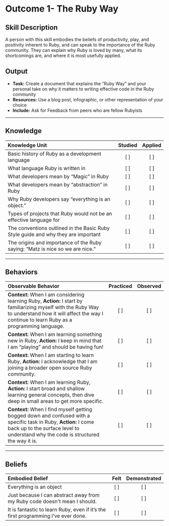 # Outcome 1- The Ruby Way 

Skill Description
----------

A person with this skill embodies the beliefs of productivity, play, and positivity inherent to Ruby, and can speak to the importance of the Ruby community. They can explain why Ruby is loved by many, what its shortcomings are, and where it is most usefully applied. 

Output
----------
- **Task:** Create a document that explains the “Ruby Way” and your personal take on why it matters to writing effective code in the Ruby community
- **Resources:** Use a blog post, infographic, or other representation of your choice
- **Include:** Ask for Feedback from peers who are fellow Rubyists

----------
## **Knowledge**

| Knowledge Unit   |      Studied      | Applied |
|:-------------|:------------------:|:--------:|
| Basic history of Ruby as a development language | [ ] | [ ]  | 
| What language Ruby is written in | [ ] | [ ]  |
| What developers mean by “Magic” in Ruby | [ ] | [ ]  |
| What developers mean by “abstraction” in Ruby | [ ] | [ ]  |
| Why Ruby developers say “everything is an object.” | [ ] | [ ]  |
| Types of projects that Ruby would not be an effective language for | [ ] | [ ]  |
| The conventions outlined in the Basic Ruby Style guide and why they are important | [ ] | [ ]  |
| The origins and importance of the Ruby saying: “Matz is nice so we are nice.” | [ ] | [ ]  |


----------


## **Behaviors**

| Observable Behavior   |      Practiced      | Observed |
|:-------------|:------------------:|:--------:|
| **Context:** When I am considering learning Ruby, **Action:** I start by familiarizing myself with the Ruby Way to understand how it will affect the way I continue to learn Ruby as a programming language. | [ ] | [ ]  |
| **Context:** When I am learning something new in Ruby, **Action:** I keep in mind that I am “playing” and should be having fun! | [ ] | [ ]  |
| **Context:** When I am starting to learn Ruby, **Action:** I acknowledge that I am joining a broader open source Ruby community. | [ ] | [ ]  |
| **Context:** When I am learning Ruby, **Action:** I start broad and shallow learning general concepts, then dive deep in small areas to get more specific. | [ ] | [ ]  |
| **Context:** When I find myself getting bogged down and confused with a  specific task in Ruby, **Action:** I come back up to the surface level to understand why the code is structured the way it is. | [ ] | [ ]  |

----------


## **Beliefs**


| Embodied Belief   |      Felt      | Demonstrated |
|:-------------|:------------------:|:--------:|
| Everything is an object | [ ] | [ ]  |
| Just because I can abstract away from my Ruby code doesn't mean I should. | [ ] | [ ]  |
| It is fantastic to learn Ruby, even if it’s the first programming I’ve ever done. | [ ] | [ ]  |
